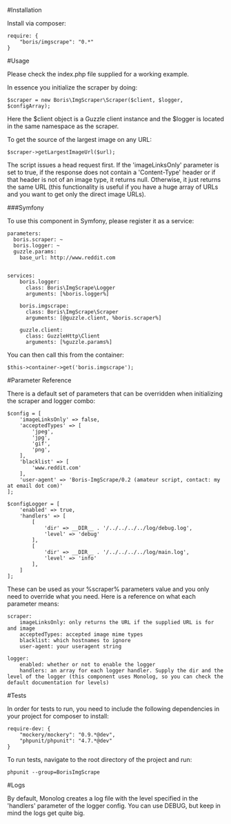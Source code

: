 #Installation

Install via composer:  
  
    require: {
        "boris/imgscrape": "0.*"
    }
  
#Usage

Please check the index.php file supplied for a working example.

In essence you initialize the scraper by doing:

    $scraper = new Boris\ImgScraper\Scraper($client, $logger, $configArray);
    
Here the $client object is a Guzzle client instance and the $logger is located in the same namespace as the scraper.

To get the source of the largest image on any URL:

    $scraper->getLargestImageUrl($url);
    
The script issues a head request first. If the 'imageLinksOnly' parameter is set to true, if the response does not contain a 'Content-Type' header or if that header is not of an image type, it returns null. Otherwise, it just returns the same URL (this functionality is useful if you have a huge array of URLs and you want to get only the direct image URLs).


###Symfony

To use this component in Symfony, please register it as a service:  
  
  
    parameters:  
      boris.scraper: ~
      boris.logger: ~
      guzzle.params:
        base_url: http://www.reddit.com
  
  
    services:
        boris.logger:
          class: Boris\ImgScrape\Logger
          arguments: [%boris.logger%]
        
        boris.imgscrape:
          class: Boris\ImgScrape\Scraper
          arguments: [@guzzle.client, %boris.scraper%]
        
        guzzle.client:
          class: GuzzleHttp\Client
          arguments: [%guzzle.params%]
          
          
You can then call this from the container:
    
    $this->container->get('boris.imgscrape');
   
#Parameter Reference

There is a default set of parameters that can be overridden when initializing the scraper and logger combo:  
  
    $config = [
        'imageLinksOnly' => false,
        'acceptedTypes' => [
            'jpeg',
            'jpg',
            'gif',
            'png',
        ],
        'blacklist' => [
            'www.reddit.com'
        ],
        'user-agent' => 'Boris-ImgScrape/0.2 (amateur script, contact: my at email dot com)'
    ];
    
    $configLogger = [
        'enabled' => true,
        'handlers' => [
            [
                'dir' => __DIR__ . '/../../../../log/debug.log',
                'level' => 'debug'
            ],
            [
                'dir' => __DIR__ . '/../../../../log/main.log',
                'level' => 'info'
            ],
        ]
    ];
    
These can be used as your %scraper% parameters value and you only need to override what you need. Here is a reference on what each parameter means:

    scraper:
        imageLinksOnly: only returns the URL if the supplied URL is for and image
        acceptedTypes: accepted image mime types
        blacklist: which hostnames to ignore
        user-agent: your useragent string
    
    logger:
        enabled: whether or not to enable the logger
        handlers: an array for each logger handler. Supply the dir and the level of the logger (this component uses Monolog, so you can check the default documentation for levels)
        
#Tests

In order for tests to run, you need to include the following dependencies in your project for composer to install:

    require-dev: {
        "mockery/mockery": "0.9.*@dev",
        "phpunit/phpunit": "4.7.*@dev"
    }

To run tests, navigate to the root directory of the project and run:
  
    phpunit --group=BorisImgScrape
    
#Logs

By default, Monolog creates a log file with the level specified in the 'handlers' parameter of the logger config. You can use DEBUG, but keep in mind the logs get quite big.